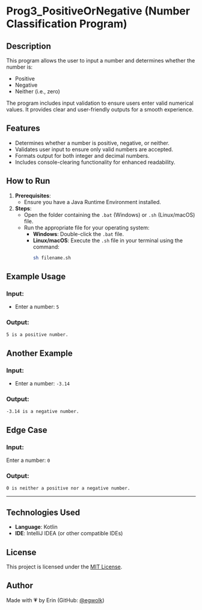 # **Prog3_PositiveOrNegative (Number Classification Program)**

## **Description**
This program allows the user to input a number and determines whether the number is:
- Positive
- Negative
- Neither (i.e., zero)  

The program includes input validation to ensure users enter valid numerical values. It provides clear and user-friendly outputs for a smooth experience.

## **Features**
- Determines whether a number is positive, negative, or neither.
- Validates user input to ensure only valid numbers are accepted.
- Formats output for both integer and decimal numbers.
- Includes console-clearing functionality for enhanced readability.

## **How to Run**
1. **Prerequisites**:
   - Ensure you have a Java Runtime Environment installed.
2. **Steps**:
   - Open the folder containing the `.bat` (Windows) or `.sh` (Linux/macOS) file.
   - Run the appropriate file for your operating system:
     - **Windows**: Double-click the `.bat` file.
     - **Linux/macOS**: Execute the `.sh` file in your terminal using the command:
       ```bash
       sh filename.sh
       ```

## **Example Usage**
### **Input**:
- Enter a number: `5`

### **Output**:
```plaintext
5 is a positive number.
```

## **Another Example**
### **Input**:
- Enter a number: `-3.14`

### **Output**:
```plaintext
-3.14 is a negative number.
```

## **Edge Case**
### **Input**:
Enter a number: `0`

### **Output**:
```plaintext
0 is neither a positive nor a negative number.
```

---
## **Technologies Used**
- **Language**: Kotlin
- **IDE**: IntelliJ IDEA (or other compatible IDEs)

## License
This project is licensed under the [MIT License](../../LICENSE).

## **Author**
Made with 💗 by Erin (GitHub: [@egwolk](https://github.com/ewgolk))  
